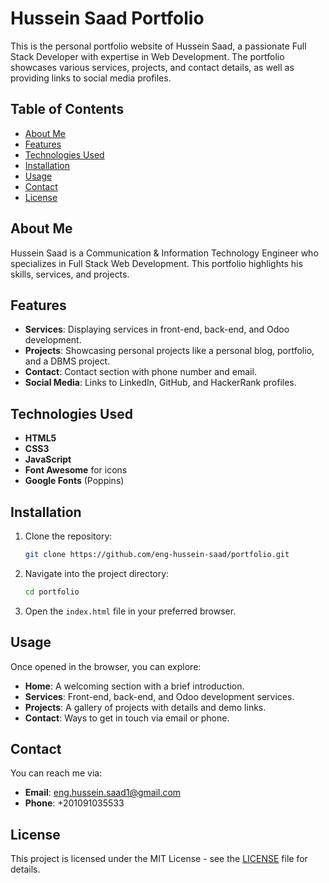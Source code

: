 
# Hussein Saad Portfolio

This is the personal portfolio website of Hussein Saad, a passionate Full Stack Developer with expertise in Web Development. The portfolio showcases various services, projects, and contact details, as well as providing links to social media profiles.

## Table of Contents

- [About Me](#about-me)
- [Features](#features)
- [Technologies Used](#technologies-used)
- [Installation](#installation)
- [Usage](#usage)
- [Contact](#contact)
- [License](#license)

## About Me

Hussein Saad is a Communication & Information Technology Engineer who specializes in Full Stack Web Development. This portfolio highlights his skills, services, and projects.

## Features

- **Services**: Displaying services in front-end, back-end, and Odoo development.
- **Projects**: Showcasing personal projects like a personal blog, portfolio, and a DBMS project.
- **Contact**: Contact section with phone number and email.
- **Social Media**: Links to LinkedIn, GitHub, and HackerRank profiles.

## Technologies Used

- **HTML5**
- **CSS3**
- **JavaScript**
- **Font Awesome** for icons
- **Google Fonts** (Poppins)

## Installation

1. Clone the repository:
   ```bash
   git clone https://github.com/eng-hussein-saad/portfolio.git
   ```

2. Navigate into the project directory:
   ```bash
   cd portfolio
   ```

3. Open the `index.html` file in your preferred browser.

## Usage

Once opened in the browser, you can explore:
- **Home**: A welcoming section with a brief introduction.
- **Services**: Front-end, back-end, and Odoo development services.
- **Projects**: A gallery of projects with details and demo links.
- **Contact**: Ways to get in touch via email or phone.

## Contact

You can reach me via:
- **Email**: [eng.hussein.saad1@gmail.com](mailto:eng.hussein.saad1@gmail.com)
- **Phone**: +201091035533

## License

This project is licensed under the MIT License - see the [LICENSE](LICENSE) file for details.
